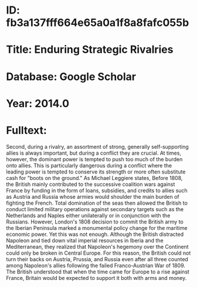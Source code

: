 # ID: fb3a137fff664e65a0a1f8a8fafc055b
# Title: Enduring Strategic Rivalries
# Database: Google Scholar
# Year: 2014.0
# Fulltext:
Second, during a rivalry, an assortment of strong, generally self-supporting allies is always important, but during a conflict they are crucial.
At times, however, the dominant power is tempted to push too much of the burden onto allies.
This is particularly dangerous during a conflict where the leading power is tempted to conserve its strength or more often substitute cash for "boots on the ground."
As Michael Leggiere states, Before 1808, the British mainly contributed to the successive coalition wars against France by funding in the form of loans, subsidies, and credits to allies such as Austria and Russia whose armies would shoulder the main burden of fighting the French.
Total domination of the seas then allowed the British to conduct limited military operations against secondary targets such as the Netherlands and Naples either unilaterally or in conjunction with the Russians.
However, London's 1808 decision to commit the British army to the Iberian Peninsula marked a monumental policy change for the maritime economic power.
Yet this was not enough.
Although the British distracted Napoleon and tied down vital imperial resources in Iberia and the Mediterranean, they realized that Napoleon's hegemony over the Continent could only be broken in Central Europe.
For this reason, the British could not turn their backs on Austria, Prussia, and Russia even after all three counted among Napoleon's allies following the failed Franco-Austrian War of 1809.
The British understood that when the time came for Europe to a rise against France, Britain would be expected to support it both with arms and money.
